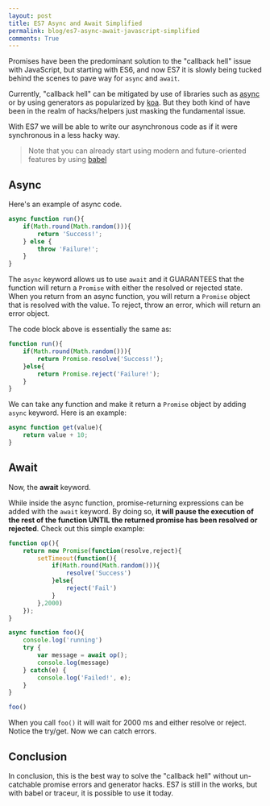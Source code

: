 ```yaml
---
layout: post
title: ES7 Async and Await Simplified
permalink: blog/es7-async-await-javascript-simplified
comments: True
---
```


Promises have been the predominant solution to the "callback hell" issue with JavaScript, but starting with ES6, and now ES7 it is slowly being tucked behind the scenes to pave way for `async` and `await`.

Currently, "callback hell" can be mitigated by use of libraries such as [async](https://github.com/caolan/async) or by using generators as popularized by [koa](http://koajs.com/). But they both kind of have been in the realm of hacks/helpers just masking the fundamental issue.

With ES7 we will be able to write our asynchronous code as if it were synchronous in a less hacky way.

> Note that you can already start using modern and future-oriented features by using [babel](babeljs.io)

## Async

Here's an example of async code.

```javascript
async function run(){
    if(Math.round(Math.random())){
        return 'Success!';
    } else {
        throw 'Failure!';
    }
}
```

The `async` keyword allows us to use `await` and it GUARANTEES that the function will return a `Promise` with either the resolved or rejected state. When you return from an async function, you will return a `Promise` object that is resolved with the value. To reject, throw an error, which will return an error object.

The code block above is essentially the same as:

```javascript
function run(){
    if(Math.round(Math.random())){
        return Promise.resolve('Success!');
    }else{
        return Promise.reject('Failure!');
    }
}
```

We can take any function and make it return a `Promise` object by adding `async` keyword. Here is an example:

```javascript
async function get(value){
    return value + 10;
}
```

## Await

Now, the **await** keyword.

While inside the async function, promise-returning expressions can be added with the `await` keyword. By doing so, **it will pause the execution of the rest of the function UNTIL the returned promise has been resolved or rejected**. Check out this simple example:

```javascript
function op(){
    return new Promise(function(resolve,reject){
        setTimeout(function(){
            if(Math.round(Math.random())){
                resolve('Success')
            }else{
                reject('Fail')
            }
        },2000)
    });
}

async function foo(){
    console.log('running')
    try {
        var message = await op();
        console.log(message)
    } catch(e) {
        console.log('Failed!', e);
    }
}

foo()
```

When you call `foo()` it will wait for 2000 ms and either resolve or reject. Notice the try/get. Now we can catch errors.

## Conclusion

In conclusion, this is the best way to solve the "callback hell" without un-catchable promise errors and generator hacks. ES7 is still in the works, but with babel or traceur, it is possible to use it today.
